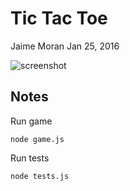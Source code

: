 # Tic Tac Toe

Jaime Moran
Jan 25, 2016


![screenshot](http://i.imgur.com/cSIps5R.gifv)

## Notes

Run game

    node game.js

Run tests

    node tests.js
